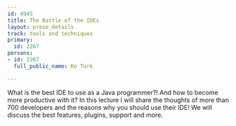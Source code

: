 ```yaml
---
id: 4945
title: The Battle of the IDEs
layout: preso_details
track: tools and techniques
primary:
  id: 2267
persons:
- id: 2267
  full_public_name: Ko Turk

---
```

What is the best IDE to use as a Java programmer?! And how to become more productive with it? In this lecture I will share the thoughts of more than 700 developers and the reasons why you should use their IDE! We will discuss the best features, plugins, support and more.